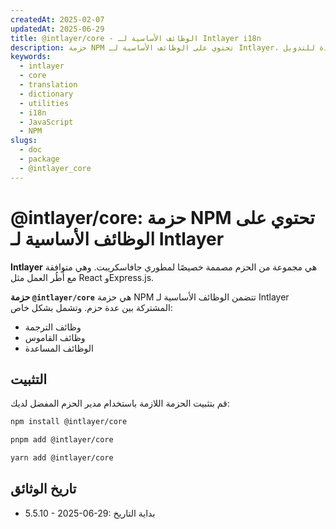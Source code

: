 ```yaml
---
createdAt: 2025-02-07
updatedAt: 2025-06-29
title: @intlayer/core - الوظائف الأساسية لـ Intlayer i18n
description: حزمة NPM تحتوي على الوظائف الأساسية لـ Intlayer، بما في ذلك وظائف الترجمة، وظائف القاموس، والوظائف المساعدة للتدويل.
keywords:
  - intlayer
  - core
  - translation
  - dictionary
  - utilities
  - i18n
  - JavaScript
  - NPM
slugs:
  - doc
  - package
  - @intlayer_core
---
```


# @intlayer/core: حزمة NPM تحتوي على الوظائف الأساسية لـ Intlayer

**Intlayer** هي مجموعة من الحزم مصممة خصيصًا لمطوري جافاسكريبت. وهي متوافقة مع أُطُر العمل مثل React وExpress.js.

**حزمة `@intlayer/core`** هي حزمة NPM تتضمن الوظائف الأساسية لـ Intlayer المشتركة بين عدة حزم. وتشمل بشكل خاص:

- وظائف الترجمة
- وظائف القاموس
- الوظائف المساعدة

## التثبيت

قم بتثبيت الحزمة اللازمة باستخدام مدير الحزم المفضل لديك:

```bash packageManager="npm"
npm install @intlayer/core
```

```bash packageManager="pnpm"
pnpm add @intlayer/core
```

```bash packageManager="yarn"
yarn add @intlayer/core
```

## تاريخ الوثائق

- 5.5.10 - 2025-06-29: بداية التاريخ
